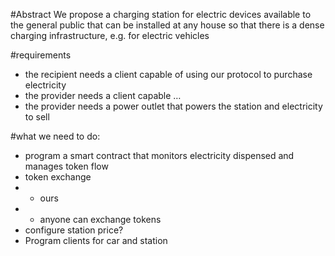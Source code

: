 #Abstract
We propose a charging station for electric devices available to the general public that can be installed at any house so that there is a dense charging infrastructure, e.g. for electric vehicles

#requirements
- the recipient needs a client capable of using our protocol to purchase electricity
- the provider needs a client capable …
- the provider needs a power outlet that powers the station and electricity to sell

#what we need to do:
- program a smart contract that monitors electricity dispensed and manages token flow
- token exchange
- - ours
- - anyone can exchange tokens
- configure station price?
- Program clients for car and station